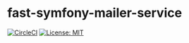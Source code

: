 # fast-symfony-mailer-service
[![CircleCI](https://circleci.com/gh/Ferror/fast-symfony-mailer-service.svg?style=svg)](https://circleci.com/gh/Ferror/fast-symfony-mailer-service)
[![License: MIT](	https://img.shields.io/apm/l/vim-mode.svg)](https://opensource.org/licenses/MIT)
